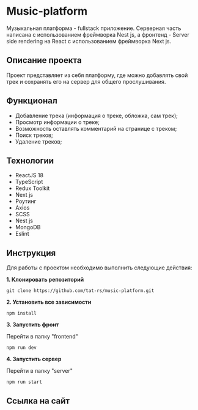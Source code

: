 # Music-platform

Музыкальная платформа - fullstack приложение. Серверная часть написана с использованием фреймворка Nest js, а фронтенд - Server side rendering на React с использованием фреймворка Next js.

## Описание проекта

Проект представляет из себя платформу, где можно добавлять свой трек и сохранять его на сервер для общего прослушивания.

## Функционал  
* Добавление трека (информация о треке, обложка, сам трек);
* Просмотр информации о треке;
* Возможность оставлять комментарий на странице с треком;
* Поиск треков;
* Удаление треков;

## Технологии
* ReactJS 18
* TypeScript
* Redux Toolkit
* Next js
* Роутинг
* Axios
* SCSS
* Nest js
* MongoDB
* Eslint

## Инструкция

Для работы с проектом необходимо выполнить следующие действия:

__1. Клонировать репозиторий__

`git clone https://github.com/tat-rs/music-platform.git`

__2. Установить все зависимости__

`npm install`

__3. Запустить фронт__

Перейти в папку "frontend"

`npm run dev`

__4. Запустить сервер__

Перейти в папку "server"

`npm run start`

## Ссылка на сайт